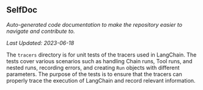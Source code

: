 <!--- START SELFDOC --->
## SelfDoc
_Auto-generated code documentation to make the repository easier to navigate and contribute to._

_Last Updated: 2023-06-18_

The `tracers` directory is for unit tests of the tracers used in LangChain. The tests cover various scenarios such as handling Chain runs, Tool runs, and nested runs, recording errors, and creating `Run` objects with different parameters. The purpose of the tests is to ensure that the tracers can properly trace the execution of LangChain and record relevant information.

<!--- END SELFDOC --->
